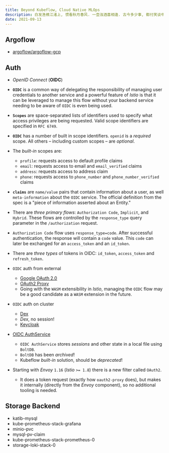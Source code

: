 ```yaml
---
title: Beyond Kubeflow, Cloud Native MLOps
description: 白发渔樵江渚上, 惯看秋月春风. 一壶浊酒喜相逢. 古今多少事, 都付笑谈中.
date: 2021-09-13
---
```


## Argoflow

* [argoflow/argoflow-gcp](https://github.com/argoflow/argoflow-gcp)

## Auth

* *OpenID Connect* (**OIDC**)
* **`OIDC`** is a common way of delegating the
  responsibility of managing user credentials
  to another service and a powerful feature of
  *Istio* is that it can be leveraged to manage
  this flow without your backend service needing
  to be aware of `OIDC` is even being used.
* **`Scopes`** are space-separated lists of
  identifiers used to specify what access
  privileges are being requested.
  Valid scope identifiers are specified in `RFC 6749`.
* **`OIDC`** has a number of built in scope identifiers.
  `openid` is a *required* scope. All others –
  including custom scopes – are *optional*.
* The *built-in* scopes are:
  - `profile`: requests access to default profile claims
  - `email`: requests access to email
    and `email_verified` claims
  - `address`: requests access to address claim
  - `phone`: requests access to `phone_number` and
    `phone_number_verified` claims
* **`claims`** are `name/value` pairs that contain
  information about a user, as well `meta-information`
  about the `OIDC` service. The official definition
  from the spec is a
  "piece of information asserted about an Entity."
* There are *three primary flows*: `Authorization Code`,
  `Implicit`, and `Hybrid`. These flows are controlled
  by the `response_type` query parameter in the
  `/authorization` request.
* `Authorization Code` flow uses `response_type=code`.
  After successful authentication, the response will
  contain a `code` value. This `code` can later be
  exchanged for an `access_token` and an `id_token`.
* There are *three types* of tokens in OIDC:
  `id_token`, `access_token` and `refresh_token`.

* `OIDC` auth from external
  - [Google OAuth 2.0](https://developers.google.com/identity/protocols/oauth2/openid-connect)
  - [OAuth2 Proxy](https://github.com/oauth2-proxy/oauth2-proxy)
  - Going with the `WASM` extensibility in *Istio*,
    managing the `OIDC` flow may be a good candidate
    as a `WASM` extension in the future.
* `OIDC` auth on cluster
  - [Dex](https://github.com/dexidp/dex)
  - *Dex*, no session!
  - [Keycloak](https://github.com/keycloak/keycloak)
* [OIDC AuthService](https://github.com/arrikto/oidc-authservice)
  - `OIDC AuthService` stores *sessions* and other state
    in a local file using `BoltDB`.
  - `BoltDB` has been *archived*!
  - Kubeflow *built-in* solution, should be *deprecated*!
* Starting with *Envoy* `1.16` (*Istio* `>= 1.8`)
  there is a new filter called `OAuth2`.
  - It does a token request (exactly how `oauth2-proxy` does),
    but makes it internally
    (directly from the *Envoy* component),
    so no additional tooling is needed.

## Storage Backend

* katib-mysql
* kube-prometheus-stack-grafana
* minio-pvc
* mysql-pv-claim
* kube-prometheus-stack-prometheus-0
* storage-loki-stack-0
